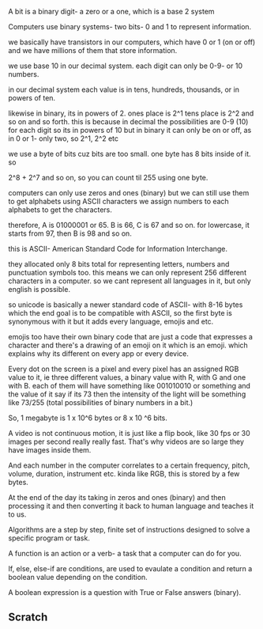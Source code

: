 A bit is a binary digit- a zero or a one, which is a base 2 system

Computers use binary systems- two bits- 0 and 1 to represent information.

we basically have transistors in our computers, which have 0 or 1 (on or off) and we have millions of them that store information.


we use base 10 in our decimal system. each digit can only be 0-9- or 10 numbers.

in our decimal system each value is in tens, hundreds, thousands, or in powers of ten.

likewise in binary, its in powers of 2. ones place is 2^1
tens place is 2^2 and so on and so forth. this is because in decimal the possibilities are 0-9 (10) for each digit so its in powers of 10 but in binary it can only be on or off, as in 0 or 1- only two, so 2^1, 2^2 etc

we use a byte of bits cuz bits are too small. one byte has 8 bits inside of it. so 

2^8 + 2^7 and so on, so you can count til 255 using one byte.

computers can only use zeros and ones (binary) but we can still use them to get alphabets using ASCII characters we assign numbers to each alphabets to get the characters.

therefore, A is 01000001 or 65. B is 66, C is 67 and so on. for lowercase, it starts from 97, then B is 98 and so on. 

this is ASCII- American Standard Code for Information Interchange.

they allocated only 8 bits total for representing letters, numbers and punctuation symbols too. this means we can only represent 256 different characters in a computer. so we cant represent all languages in it, but only english is possible.

so unicode is basically a newer standard code of ASCII- with 8-16 bytes which the end goal is to be compatible with ASCII, so the first byte is synonymous with it but it adds every language, emojis and etc.

emojis too have their own binary code that are just a code that expresses a character and there's a drawing of an emoji on it which is an emoji. which explains why its different on every app or every device.

Every dot on the screen is a pixel and every pixel has an assigned RGB value to it, ie three different values, a binary value with R, with G and one with B. each of them will have something like 001010010 or something and the value of it say if its 73 then the intensity of the light will be something like 73/255 (total possibilities of binary numbers in a bit.) 

So, 1 megabyte is 1 x 10^6 bytes or 8 x 10 ^6 bits.

A video is not continuous motion, it is just like a flip book, like 30 fps or 30 images per second really really fast. That's why videos are so large they have images inside them.

And each number in the computer correlates to a certain frequency, pitch, volume, duration, instrument etc. kinda like RGB, this is stored by a few bytes. 

At the end of the day its taking in zeros and ones (binary) and then processing it and then converting it back to human language and teaches it to us.

Algorithms are a step by step, finite set of instructions designed to solve a specific program or task. 

A function is an action or a verb- a task that a computer can do for you.

If, else, else-if are conditions, are used to evaulate a condition and return a boolean value depending on the condition.

A boolean expression is a question with True or False answers (binary).


## Scratch


